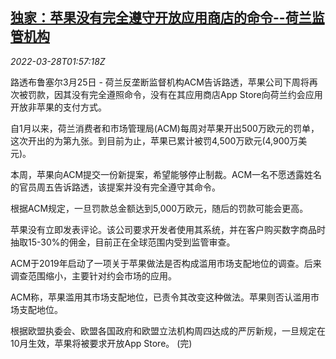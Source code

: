 <!--1648432863000-->
[独家：苹果没有完全遵守开放应用商店的命令--荷兰监管机构](https://cn.reuters.com/article/netherlands-apple-app-store-0328-idCNKCS2LP05S)
------

<div><i>2022-03-28T01:57:18Z</i></div><p>路透布鲁塞尔3月25日 - 荷兰反垄断监督机构ACM告诉路透，苹果公司下周将再次被罚款，因其没有完全遵照命令，没有在其应用商店App Store向荷兰约会应用开放非苹果的支付方式。</p><p>自1月以来，荷兰消费者和市场管理局(ACM)每周对苹果开出500万欧元的罚单，这次开出的为第九张。到目前为止，苹果已累计被罚4,500万欧元(4,900万美元)。</p><p>本周，苹果向ACM提交一份新提案，希望能够停止制裁。ACM一名不愿透露姓名的官员周五告诉路透，该提案并没有完全遵守其命令。</p><p>根据ACM规定，一旦罚款总金额达到5,000万欧元，随后的罚款可能会更高。</p><p>苹果没有立即发表评论。该公司要求开发者使用其系统，并在客户购买数字商品时抽取15-30%的佣金，目前正在全球范围内受到监管审查。</p><p>ACM于2019年启动了一项关于苹果做法是否构成滥用市场支配地位的调查。后来调查范围缩小，主要针对约会市场的应用。</p><p>ACM称，苹果滥用其市场支配地位，已责令其改变这种做法。苹果则否认滥用市场支配地位。</p><p>根据欧盟执委会、欧盟各国政府和欧盟立法机构周四达成的严厉新规，一旦规定在10月生效，苹果将被要求开放App Store。 (完)</p>
